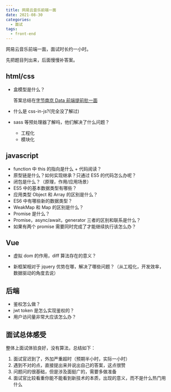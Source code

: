 ```yaml
---
title: 网易云音乐前端一面
date: 2021-08-30
categories:
  - 面试
tags:
  - front-end
---
```


网易云音乐前端一面，面试时长约一小时。

先把题目列出来，后面慢慢补答案。

<!-- more -->

## html/css

- 盒模型是什么？

  答案总结在[字节南京 Data 前端提前批一面](./bytedance-data-front-first-failed.md)

- 什么是 css-in-js?(完全没了解过)

- sass 等预处理器了解吗，他们解决了什么问题？

  - 工程化
  - 模块化

## javascript

- function 中 this 的指向是什么 + 代码阅读？
- 原型链是什么？如何实现继承？只通过 ES5 的代码怎么办呢？
- 闭包是什么？（原理，作用/应用场景）
- ES5 中的基本数据类型有哪些？
- 应用类型 Object 和 Array 的区别是什么？
- ES6 中有哪些新的数据类型？
- WeakMap 和 Map 的区别是什么？
- Promise 是什么？
- Promise，async/await，generator 三者的区别和联系是什么？
- 如果有两个 promise 需要同时完成了才能继续执行该怎么办？

## Vue

- 虚拟 dom 的作用，diff 算法存在的意义？

- 新框架相对于 jquery 优势在哪，解决了哪些问题？（从工程化，开发效率，数据驱动的角度去说）

## 后端

- 鉴权怎么做？
- jwt token 是怎么实现鉴权的？
- 用户访问量非常大应该怎么办？

## 面试总体感受

整体上面试体验良好，没有算法，总结如下：

1. 面试官迟到了，外加严重超时（预期半小时，实际一小时）
2. 遇到不对的点，直接提出来并说出自己的答案，这点很赞
3. 问题问的很基础，但是涉及面挺广的，需要多做准备
4. 面试官比较看重你能不能看到新技术的本质，出现的意义，而不是什么热门用什么
